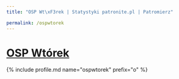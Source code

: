 ```yaml
---
title: "OSP Wt\xF3rek | Statystyki patronite.pl | Patromierz"

permalink: /ospwtorek
---
```


# [OSP Wtórek](https://patronite.pl/ospwtorek)

{% include profile.md name="ospwtorek" prefix="o" %}
